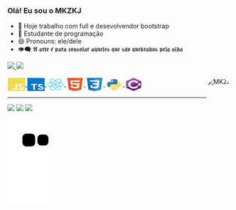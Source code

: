 ### Olá! Eu sou o MKZKJ 

- 🔭 Hoje trabalho com full e desevolvendor bootstrap
- 🌱 Estudante de programação 
- 😄 Pronouns: ele/dele
- 👁‍🗨 𝕬 𝖆𝖗𝖙𝖊 𝖊́ 𝖕𝖆𝖗𝖆 𝖈𝖔𝖓𝖘𝖔𝖑𝖆𝖗 𝖆𝖖𝖚𝖊𝖑𝖊𝖘 𝖖𝖚𝖊 𝖘𝖆̃𝖔 𝖖𝖚𝖊𝖇𝖗𝖆𝖉𝖔𝖘 𝖕𝖊𝖑𝖆 𝖛𝖎𝖉𝖆

<div>
  <a href="https://github.com/MKZKJ">
  <img height="180em" src="https://github-readme-stats.vercel.app/api?username=MisterK&show_icons=true&theme=dark&include_all_commits=true&count_private=true"/>
  <img height="180em" src="https://github-readme-stats.vercel.app/api/top-langs/?username=rafaballerini&layout=compact&langs_count=7&theme=dark"/>
</div>    
  
  <div style="display: inline_block"><br>
  <img align="center" alt="K" height="30" width="40" src="https://raw.githubusercontent.com/devicons/devicon/master/icons/javascript/javascript-plain.svg">
  <img align="center" alt="M" height="30" width="40" src="https://raw.githubusercontent.com/devicons/devicon/master/icons/typescript/typescript-plain.svg">
  <img align="center" alt="Z" height="30" width="40" src="https://raw.githubusercontent.com/devicons/devicon/master/icons/react/react-original.svg">
  <img align="center" alt="K" height="30" width="40" src="https://raw.githubusercontent.com/devicons/devicon/master/icons/html5/html5-original.svg">
  <img align="center" alt="M" height="30" width="40" src="https://raw.githubusercontent.com/devicons/devicon/master/icons/css3/css3-original.svg">
  <img align="center" alt="Z" height="30" width="40" src="https://raw.githubusercontent.com/devicons/devicon/master/icons/python/python-original.svg">
  <img align="center" alt="J" height="30" width="40" src="https://raw.githubusercontent.com/devicons/devicon/master/icons/csharp/csharp-original.svg">
  <img align="right" alt="MKZK" height="150" style="border-radius:50px;"
  src="https://media.discordapp.net/attachments/871867224120492042/949386915415744613/MKZK.png?width=473&height=473">
</div>
  
---
  
  <div> 
  <a href="" target="_blank"><img src="https://img.shields.io/badge/-Instagram-%23E4405F?style=for-the-badge&logo=instagram&logoColor=white" target="_blank"></a>
 <a href=
    target="_blank"><img src="https://img.shields.io/badge/Discord-7289DA?style=for-the-badge&logo=discord&logoColor=white" target="_blank"></a> 
  <a href="https://www.linkedin.com/in/mk-zk-9a091b233/" target="_blank"><img src="https://img.shields.io/badge/-LinkedIn-%230077B5?style=for-the-badge&logo=linkedin&logoColor=white" target="_blank"></a> 
 
  ![Snake animation](https://github.com/rafaballerini/rafaballerini/blob/output/github-contribution-grid-snake.svg)
 
</div>
